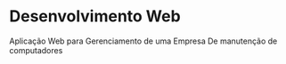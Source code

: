 # Desenvolvimento Web

Aplicação Web para Gerenciamento de uma Empresa De manutenção de computadores 
